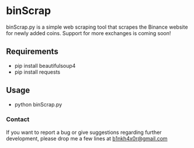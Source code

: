 # binScrap

binScrap.py is a simple web scraping tool that scrapes the Binance website for newly added coins. Support for more exchanges is coming soon!

## Requirements

* pip install beautifulsoup4
* pip install requests<br />

## Usage

* python binScrap.py

### Contact

If you want to report a bug or give suggestions regarding further development, please drop me a few lines at b1nkh4x0r@gmail.com
